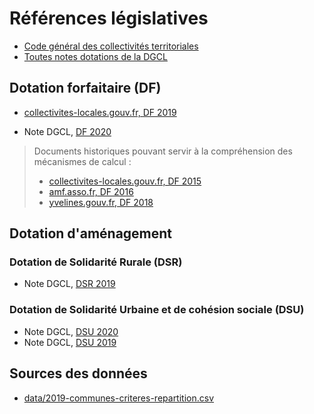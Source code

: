 
# Références législatives

* [Code général des collectivités territoriales](https://www.legifrance.gouv.fr/affichCode.do?cidTexte=LEGITEXT000006070633)
* [Toutes notes dotations de la DGCL](http://www.dotations-dgcl.interieur.gouv.fr/consultation/informations_repartition.php)

## Dotation forfaitaire (DF)

* [collectivites-locales.gouv.fr, DF 2019](https://www.collectivites-locales.gouv.fr/files/files/dgcl_v2/FLAE_circulaires_10_fevrier2016/note_dinformation_2019_dfcom_-_vdef2.pdf)

* Note DGCL, [DF 2020](http://www.dotations-dgcl.interieur.gouv.fr/consultation/documentAffichage.php?id=115)

> Documents historiques pouvant servir à la compréhension des mécanismes de calcul :
> * [collectivites-locales.gouv.fr, DF 2015](https://www.collectivites-locales.gouv.fr/files/files/noteinfo_dotationforfaitairecommunes.pdf)
> * [amf.asso.fr, DF 2016](http://medias.amf.asso.fr/docs/DOCUMENTS/AMF_14463_NOTE.pdf)
> * [yvelines.gouv.fr, DF 2018](http://www.yvelines.gouv.fr/content/download/15362/97278/file/Annexe%20de%20calcul-2018%20Dotation%20forfaitaire.pdf)

## Dotation d'aménagement

### Dotation de Solidarité Rurale (DSR)

* Note DGCL, [DSR 2019](http://www.dotations-dgcl.interieur.gouv.fr/consultation/documentAffichage.php?id=94)

### Dotation de Solidarité Urbaine et de cohésion sociale (DSU)

* Note DGCL, [DSU 2020](http://www.dotations-dgcl.interieur.gouv.fr/consultation/documentAffichage.php?id=120)
* Note DGCL, [DSU 2019](https://www.collectivites-locales.gouv.fr/files/files/dgcl_v2/FLAE/Circulaires_2019/note_dinformation_2019_dsu.pdf)

## Sources des données

* [data/2019-communes-criteres-repartition.csv](https://www.data.gouv.fr/fr/datasets/criteres-de-repartition-des-dotations-versees-par-letat-aux-collectivites-territoriales/)
